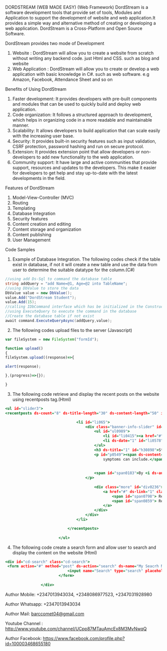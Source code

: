  DORDSTREAM (WEB MADE EASY) (Web Framework)
DordStream is a software development tools that provide set of tools, Modules and Application to support the development of website and web application.It provides a simple way and alternative method of creating or developing a web application. DordStream is a Cross-Platform and Open Source Software.


DordStream provides two mode of Development

1.  Website : DordStream will allow you to create a website from scratch without writing any backend code. just Html and CSS. such as blog and website
2. Web Application : DordStream will allow you to create or develop a web application with basic knowledge in C#. such as web software. e.g Amazon, Facebook, Attendance Sheet and so on


Benefits of Using DordStream

1. Faster development: It provides developers with pre-built components and modules that can be used to quickly build and deploy web application.
2. Code organization: It follows a structured approach to development, which helps in organizing code in a more readable and maintainable manner.
3. Scalability: It allows developers to build application that can scale easily with the increasing user base.
4. Security: It provides built-in security features such as input validation, CSRF protection, password hashing and run on secure protocol.
5. Extension: It provides extension point that allow developers or non-developers to add new functionality to the web application.
6. Community support: It have large and active communities that provide support, resources and updates to the developers. This make it easier for developers to get help and stay up-to-date with the latest developments in the field.




Features of DordStream

1. Model-View-Controller (MVC)
2. Routing
3. Templating
4. Database Integration
5. Security features
6. Content creation and editing
7. Content storage and organization
8. Content publishing
9. User Management 


Code Samples

1. Example of Database Integration. The following codes check if the table exist in database, if not it will create a new table and use the data from user to determine the suitable datatype for the column.(C#) 

```c#
//using add Ds-Sql to command the database table
string addQuery = "add Name=@1, Age=@2 into TableName";
//using DbValue to store the data
DbValue value = new DbValue();
value.Add("DordStream Student");
value.Add(15);
//calling IDbCommand interface which has be initialized in the Constructor
//using ExecuteQuery to execute the command in the database
//Create the database table if not exist
await command.ExecuteQueryAsync(addQuery,value);

```
2. The following codes upload files to the server (Javascript)

```javascript
var fileSystem = new FileSystem("formId");

function upload()
{
fileSystem.upload((response)=>{

alert(response);

},(progress)=>{});

}
```

3. The following code retrieve and display the recent posts on the website using recentposts tag.(Html)
```htm
<ul id="slider3">
<recentposts ds-count="8" ds-title-length="30" ds-content-length="50" id="callbacks1_s0">

                                <li id="li065">
                                    <div class="banner-info-slider" id="div0736">
                                        <ul id="ul0989">
                                            <li id="li0415"><a href="#" ds-name="1" id="a0988">Blogger</a></li>
                                            <li ds-date="1" id="li0578">30th August 2021</li>
                                        </ul>
                                        <h3 ds-title="1" id="h30898">Stress Full Business Man</h3>
                                        <p id="p0549"><span ds-content="1" id="span0316">Lorem ipsum dolor
                                            symptoms can include.</span>
                                    
                                    
                                        <span id="span0183">By <i ds-author="1" id="i0728">ullamcoman</i></span>
                                    </p>
                                        
                                        <div class="more" id="div0236">
                                            <a href="#" ds-link="1" class="type-1" id="a0944">
                                                <span id="span0798"> Read More </span>
                                                <span id="span0859"> Read More </span>
                                            </a>
                                        </div>
                                    </div>
                                </li>

                            </recentposts>
							
						</ul>
```

4. The following code create a search form and allow user to search and display the content on the website (Html)

```htm
<div id="cd-search" class="cd-search">
 <form action="#" method="post" ds-action="search" ds-name="My Seacrh Name" ds-description="Search Form">
                            <input name="Search" type="search" placeholder="search site" ds-title="1">
                        </form>
				
				</div>

```





Author Mobile: +2347013943034, +2348086977523, +2347031928980

Author Whatsapp: +2347013943034

Author Mail: barccomet04@gmail.com

Youtube Channel : http://www.youtube.com/channel/UCpp87MTauAmcEx8M3MvNwqQ 

Author Facebook: https://www.facebook.com/profile.php?id=100003468655180
